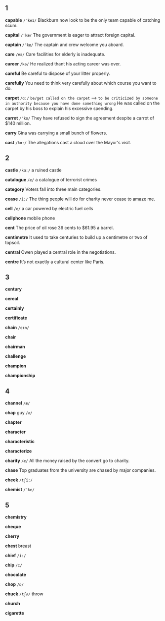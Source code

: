 ## 1
**capable**
`/ˈkeɪ/`
Blackburn now look to be the only team capable of catching scum.

**capital**
`/ˈkæ/`
The government is eager to attract foreign capital.

**captain**
`/ˈkæ/`
The captain and crew welcome you aboard.

**care**
`/eə/`
Care facilities for elderly is inadequate.

**career**
`/kə/`
He realized thant his acting career was over.

**careful**
Be careful to dispose of your litter properly.

**carefully**
You need to think very carefully about which course you want to do.

**carpet**
`/ɑː/`
`be/get called on the carpet` --> `to be criticized by someone in authority because you have done something wrong`
He was called on the carpet by his boss to explain his excessive spending.

**carrot**
`/ˈkæ/`
They have refused to sign the agreement despite a carrot of $140 million.

**carry**
Gina was carrying a small bunch of flowers.

**cast**
`/kɑː/`
The allegations cast a cloud over the Mayor's visit.

## 2
**castle**
`/kɑː/`
a ruined castle

**catalogue**
`/æ/`
a catalogue of terrorist crimes

**category**
Voters fall into  three main categories.

**cease**
`/iː/`
The thing people will do for charity never cease to amaze me.

**cell**
`/e/`
a car powered by electric fuel cells

**cellphone**
mobile phone

**cent**
The price of oil rose 36 cents to $61.95 a barrel.

**centimetre**
It used to take centuries to build up a centimetre or two of topsoil.

**central**
Owen played a central role in the negotiations.

**centre**
It’s not exactly a cultural center like Paris.

## 3
**century**

**cereal**

**certainly**

**certificate**

**chain**
`/eɪn/`

**chair**

**chairman**

**challenge**

**champion**

**championship**

## 4
**channel**
`/æ/`

**chap**
guy
`/æ/`

**chapter**

**character**

**characteristic**

**characterize**

**charity**
`/æ/`
All the money raised by the convert go to charity.

**chase**
Top graduates from the university are chased by major companies.

**cheek**
`/tʃiː/`

**chemist**
`/ˈke/`

## 5
**chemistry**

**cheque**

**cherry**

**chest**
breast

**chief**
`/iː/`

**chip**
`/ɪ/`

**chocolate**

**chop**
`/ɒ/`

**chuck**
`/tʃʌ/`
throw

**church**

**cigarette**

